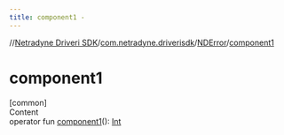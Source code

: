 ```yaml
---
title: component1 -
---
```

//[Netradyne Driveri SDK](../../index.md)/[com.netradyne.driverisdk](../index.md)/[NDError](index.md)/[component1](component1.md)



# component1  
[common]  
Content  
operator fun [component1](component1.md)(): [Int](https://kotlinlang.org/api/latest/jvm/stdlib/kotlin/-int/index.html)  




